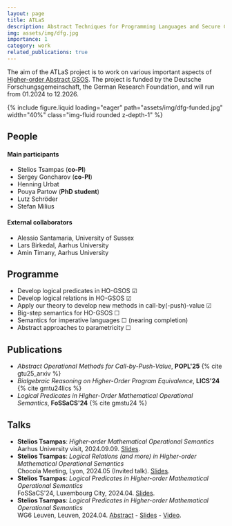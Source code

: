 ```yaml
---
layout: page
title: ATLaS
description: Abstract Techniques for Programming Languages and Secure Compilation
img: assets/img/dfg.jpg
importance: 1
category: work
related_publications: true
---
```


The aim of the ATLaS project is to work on various important aspects of [Higher-order Abstract GSOS](https://www.steliostsampas.com/projects/higher-order/). The project is funded by the Deutsche Forschungsgemeinschaft, the German Research Foundation, and will run from 01.2024 to 12.2026.

 <div class="col-sm mt-3 mt-md-0">
        {% include figure.liquid loading="eager" path="assets/img/dfg-funded.jpg"  width="40%" class="img-fluid rounded z-depth-1" %}
    </div>

## People

#### Main participants

- Stelios Tsampas (**co-PI**)
- Sergey Goncharov (**co-PI**)
- Henning Urbat
- Pouya Partow (**PhD student**)
- Lutz Schröder
- Stefan Milius

#### External collaborators

- Alessio Santamaria, University of Sussex
- Lars Birkedal, Aarhus University
- Amin Timany, Aarhus University

## Programme

- Develop logical predicates in HO-GSOS ☑
- Develop logical relations in HO-GSOS ☑
- Apply our theory to develop new methods in call-by(-push)-value ☑
- Big-step semantics for HO-GSOS ☐
- Semantics for imperative languages ☐ (nearing completion)
- Abstract approaches to parametricity ☐

## Publications

- *Abstract Operational Methods for Call-by-Push-Value*, **POPL'25** {% cite gtu25_arxiv %}
- *Bialgebraic Reasoning on Higher-Order Program Equivalence*, **LICS'24** {% cite gmtu24lics %}
- *Logical Predicates in Higher-Order Mathematical Operational Semantics*, **FoSSaCS'24** {% cite gmstu24 %}

## Talks

- **Stelios Tsampas**: *Higher-order Mathematical Operational Semantics*
<br>Aarhus University visit, 2024.09.09.
  [Slides](/assets/pdf/aarhus-sep24-slides.pdf).
- **Stelios Tsampas**: *Logical Relations (and more) in Higher-order Mathematical Operational Semantics* <br> Chocola Meeting, Lyon, 2024.05 (Invited talk).
  [Slides](/assets/pdf/chocola-may24-slides.pdf).
- **Stelios Tsampas**: *Logical Predicates in Higher-order Mathematical Operational Semantics* <br> FoSSaCS'24, Luxembourg City, 2024.04.
  [Slides](/assets/pdf/fossacs-24-slides.pdf).
- **Stelios Tsampas**: *Logical Predicates in Higher-order Mathematical Operational Semantics* <br> WG6 Leuven, Leuven, 2024.04.
  [Abstract](https://europroofnet.github.io/wg6-leuven/programme#winterhalter) - [Slides](https://europroofnet.github.io/_pages/WG6/Leuven/slides/tsampas.pdf) - [Video](https://www.youtube.com/watch?v=6i-GPv0Eit4).
